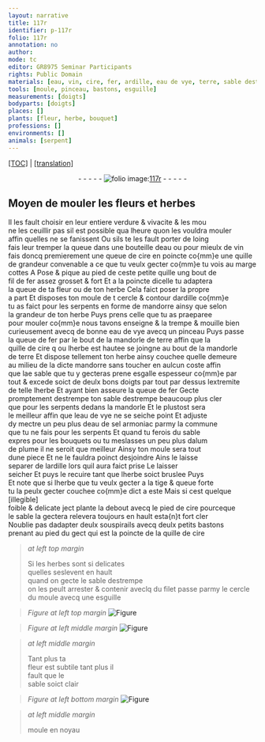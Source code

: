 ```yaml
---
layout: narrative
title: 117r
identifier: p-117r
folio: 117r
annotation: no
author:
mode: tc
editor: GR8975 Seminar Participants
rights: Public Domain
materials: [eau, vin, cire, fer, ardille, eau de vye, terre, sable destrempe, eau de sel armoniac, alum de plume, filet]
tools: [moule, pinceau, bastons, esguille]
measurements: [doigts]
bodyparts: [doigts]
places: []
plants: [fleur, herbe, bouquet]
professions: []
environments: []
animals: [serpent]
---
```


<p><a href="{{ site.baseurl }}/diplomatic/">[TOC]</a> | <a href="{{ site.baseurl }}/_texts/p-117r_tl.md/">[translation]</a></p><div class="folio" align="center">- - - - - <a href="http://gallica.bnf.fr/ark:/12148/btv1b10500001g/f239.image" target="_blank"><img src="https://cu-mkp.github.io/2017-workshop-edition/assets/photo-icon.png" alt="folio image: " style="display:inline-block; margin-bottom:-3px;"/>117r</a> - - - - - </div>  
  

## Moyen de mouler les <span class="pa">fleur</span>s et <span class="pa">herbe</span>s

 
Il les fault choisir en leur entiere verdure & vivacite & <span class="del">les mou</span><br/> ne les ceuillir pas sil est possible qua lheure quon les vouldra mouler<br/> affin quelles ne se fanissent Ou sils te les fault porter de loing<br/> fais leur tremper la queue dans une bouteille <span class="add">d<span class="m">eau</span></span> ou pour mieulx de <span class="m">vin</span><br/> fais doncq premierement une queue de <span class="m">cire</span> en poincte co{mm}e une quille<br/> de grandeur convenable a ce que tu veulx gecter co{mm}e tu vois au marge<br/> cottes A Pose & pique au pied de ceste petite quille ung bout de<br/> fil de <span class="m">fer</span> assez grosset & fort Et a la poincte dicelle tu adaptera<br/> la queue de ta <span class="pa">fleur</span> ou de ton <span class="pa">herbe</span> Cela faict poser la propre<br/> a part Et disposes ton <span class="del"><span class="tl">moule</span> de t</span> cercle & contour d<span class="m">ardille</span> co{mm}e<br/> tu as faict pour les <span class="al">serpent</span>s en forme de <span class="mu">mandorre</span> <span class="del">ainsy que</span> selon<br/> la grandeur de ton <span class="pa">herbe</span> Puys prens celle que tu as praeparee<br/> pour mouler co{mm}e nous tavons enseigne & la trempe & mouille bien<br/> curieusement avecq de bonne <span class="m">eau <span class="add">de vye</span></span> avecq un <span class="tl">pinceau</span> Puys passe<br/> la queue de <span class="m">fer</span> par le bout de la <span class="mu">mandorle</span> de <span class="m">terre</span> affin que la<br/> quille de <span class="m">cire</span> <span class="del">q</span> ou l<span class="pa">herbe</span> est hautee se joingne au bout de la <span class="mu">mandorle</span><br/> de <span class="m">terre</span> Et dispose tellement ton <span class="pa">herbe</span> ainsy couchee quelle demeure<br/> au milieu de la dicte <span class="mu">mandorre</span> sans toucher en aulcun coste affin<br/> que l<span class="del">a</span>e sable que tu y gecteras prene esgalle espesseur <span class="del">co{mm}e</span> par<br/> tout & <span class="add">excede</span> soict de deulx bons <span class="ms"><span class="bp">doigts</span></span> par tout par dessus lextremite<br/> de <span class="del">telle</span> l<span class="pa">herbe</span> Et ayant bien asseure la queue de <span class="m">fer</span> Gecte<br/> promptement <span class="del">destrempe</span> ton <span class="m">sable destrempe</span> beaucoup plus cler<br/> que pour les <span class="al">serpent</span>s dedans la <span class="mu">mandorle</span> Et le plustost sera<br/> le meilleur affin que l<span class="m">eau de vye</span> ne se seiche point Et adjuste<br/> dy mectre un peu plus d<span class="m">eau de sel armoniac</span> parmy la commune<br/> que tu ne fais pour les <span class="al">serpent</span>s Et quand tu ferois du sable<br/> expres pour les <span class="pa">bouquet</span>s ou tu meslasses un peu plus d<span class="m">alum<br/> de plume</span> il ne seroit que meilleur Ainsy ton <span class="tl">moule</span> sera tout<br/> dune piece Et ne le fauldra poinct desjoindre Ains le <span class="del">laisse</span><br/> separer de l<span class="m">ardille</span> lors quil aura faict prise Le laisser<br/> seicher Et puys le recuire tant que l<span class="pa">herbe</span> soict bruslee <span class="del">Puys</span><br/> Et note que si l<span class="pa">herbe</span> que tu veulx gecter a la tige & queue forte<br/> tu la peulx gecter couchee co{mm}e dict a este Mais si cest quelque <span class="add">[illegible]</span><br/> foible & delicate <span class="del">ject</span> plante la debout avecq le pied de <span class="m">cire</span> pourceque<br/> le sable la <span class="del">gectera</span> relevera toujours en hault esta{n}t fort cler<br/> Noublie pas dadapter deulx souspirails avecq deulx petits <span class="tl">bastons</span><br/> prenant au pied du gect qui est la poincte de la quille de <span class="m">cire</span>
 
> *at left top margin*
> 
> 
>   Si les <span class="pa">herbe</span>s sont si delicates<br/> quelles seslevent en hault<br/> quand on gecte le <span class="m">sable destrempe</span><br/> on les peult arrester & contenir aveclq du <span class="m">filet</span> passe parmy le cercle du <span class="tl">moule</span> avecq une <span class="tl">esguille</span>
 
> *Figure*
> *at left top margin*
> <a href="https://drive.google.com/open?id=0B9-oNrvWdlO5WnpBbm8wN2gyTWs" target="_blank"><img src="https://cu-mkp.github.io/GR8975-edition/assets/photo-icon.png" alt="Figure" style="display:inline-block; margin-bottom:-3px;"/></a>
 
> *Figure*
> *at left middle margin*
> <a href="https://drive.google.com/open?id=0B9-oNrvWdlO5VURRYzlWOFByNzQ" target="_blank"><img src="https://cu-mkp.github.io/GR8975-edition/assets/photo-icon.png" alt="Figure" style="display:inline-block; margin-bottom:-3px;"/></a>
 
> *at left middle margin*
> 
> 
>   Tant plus ta<br/> <span class="pa">fleur</span> est subtile tant plus il<br/> fault que le<br/> sable soict clair
 
> *Figure*
> *at left bottom margin*
> <a href="https://drive.google.com/open?id=0B9-oNrvWdlO5dVB5bzVUWWJuS0U" target="_blank"><img src="https://cu-mkp.github.io/GR8975-edition/assets/photo-icon.png" alt="Figure" style="display:inline-block; margin-bottom:-3px;"/></a>
 
> *at left middle margin*
> 
> 
>   <span class="tl">moule</span> en noyau
 
